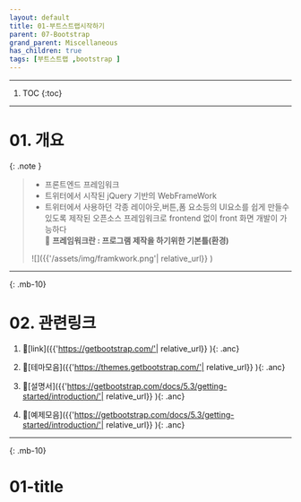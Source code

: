 ```yaml
---
layout: default
title: 01-부트스트랩시작하기
parent: 07-Bootstrap
grand_parent: Miscellaneous
has_children: true
tags: [부트스트랩 ,bootstrap ]
---
```

 
---

 1. TOC
{:toc}

---

# 01. 개요

{: .note }
> + 프론트엔드 프레임워크<br/>
> + 트위터에서 시작된 jQuery 기반의 WebFrameWork<br/>
> + 트위터에서 사용하던 각종 레이아웃,버튼,폼 요소등의 UI요소를 쉽게 만들수 있도록 제작된 오픈소스 프레임워크로 frontend 없이 front 화면 개발이 가능하다<br/>
> 🔑 **프레임워크란 : 프로그램 제작을 하기위한 기본틀(환경)**
>
> ![]({{'/assets/img/framkwork.png'| relative_url}} )


---
{: .mb-10}
 
# 02. 관련링크

1. 🔗[link]({{'https://getbootstrap.com/'| relative_url}} ){: .anc}

1. 🔗[테마모음]({{'https://themes.getbootstrap.com/'| relative_url}} ){: .anc}

1. 🔗[설명서]({{'https://getbootstrap.com/docs/5.3/getting-started/introduction/'| relative_url}} ){: .anc}

1. 🔗[예제모음]({{'https://getbootstrap.com/docs/5.3/getting-started/introduction/'| relative_url}} ){: .anc}


---
{: .mb-10}
 
# 01-title